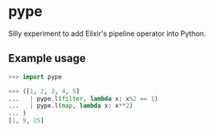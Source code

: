 # pype

Silly experiment to add Elixir's pipeline operator into Python.

## Example usage

```python
>>> import pype

>>> ([1, 2, 3, 4, 5]
...   | pype.l(filter, lambda x: x%2 == 1)
...   | pype.l(map, lambda x: x**2)
... )
[1, 9, 25]
```
